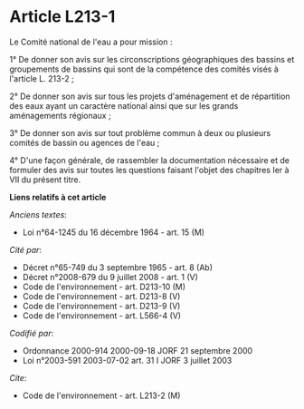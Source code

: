 # Article L213-1

Le Comité national de l'eau a pour mission :

1° De donner son avis sur les circonscriptions géographiques des bassins et groupements de bassins qui sont de la compétence
des comités visés à l'article L. 213-2 ;

2° De donner son avis sur tous les projets d'aménagement et de répartition des eaux ayant un caractère national ainsi que sur
les grands aménagements régionaux ;

3° De donner son avis sur tout problème commun à deux ou plusieurs comités de bassin ou agences de l'eau ;

4° D'une façon générale, de rassembler la documentation nécessaire et de formuler des avis sur toutes les questions faisant
l'objet des chapitres Ier à VII du présent titre.

**Liens relatifs à cet article**

_Anciens textes_:

  - Loi n°64-1245 du 16 décembre 1964 - art. 15 (M)

_Cité par_:

  - Décret n°65-749 du 3 septembre 1965 - art. 8 (Ab)
  - Décret n°2008-679 du 9 juillet 2008 - art. 1 (V)
  - Code de l'environnement - art. D213-10 (M)
  - Code de l'environnement - art. D213-8 (V)
  - Code de l'environnement - art. D213-9 (V)
  - Code de l'environnement - art. L566-4 (V)

_Codifié par_:

  - Ordonnance 2000-914 2000-09-18 JORF 21 septembre 2000
  - Loi n°2003-591 2003-07-02 art. 31 I JORF 3 juillet 2003

_Cite_:

  - Code de l'environnement - art. L213-2 (M)
